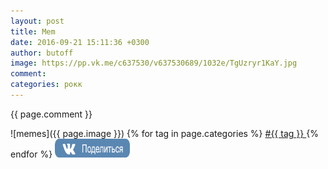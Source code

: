 ```yaml
---
layout: post
title: Mem
date: 2016-09-21 15:11:36 +0300
author: butoff
image: https://pp.vk.me/c637530/v637530689/1032e/TgUzryr1KaY.jpg
comment: 
categories: рокк
---
```

{{ page.comment }}
	  
![memes]({{ page.image }})
{% for tag in page.categories %}
<a href="https://memeshub.github.io/{{ tag }}">
#{{ tag }}
</a>
{% endfor %}
<a href='http://vkontakte.ru/share.php?url=https://memeshub.github.io{{ page.url | uri: absolute }}' target='_blank'><img src='/images/vk.png' border='0' width='120' height='30' alt='' title='Поделиться ВКонтакте'></a>